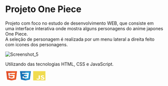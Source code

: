 <h1>Projeto One Piece</h1>
<p>Projeto com foco no estudo de desenvolvimento WEB, que consiste em uma interface interativa onde mostra alguns personagens do anime japones One Piece.
<br>A seleção de personagem é realizada por um menu lateral a direita feito com icones dos personagens.</p>

![Screenshot_5](https://github.com/kalyel/projeto-one-piece/assets/29384285/9dfc06d5-6f7c-40cd-93c8-e0282dc162e3)


<p>Utilizando das tecnologias HTML, CSS e JavaScript.</p>
<div style="display: inline_block">
  
  <img align="center" alt="HTML" height="30" width="40" src="https://raw.githubusercontent.com/devicons/devicon/master/icons/html5/html5-original.svg">
  <img align="center" alt="CSS" height="30" width="40" src="https://raw.githubusercontent.com/devicons/devicon/master/icons/css3/css3-original.svg">
  <img align="center" alt="Js" height="30" width="40" src="https://raw.githubusercontent.com/devicons/devicon/master/icons/javascript/javascript-plain.svg">
  
</div>
